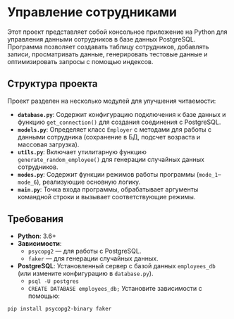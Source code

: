 # Управление сотрудниками

Этот проект представляет собой консольное приложение на Python для управления данными сотрудников в базе данных PostgreSQL. Программа позволяет создавать таблицу сотрудников, добавлять записи, просматривать данные, генерировать тестовые данные и оптимизировать запросы с помощью индексов.

## Структура проекта

Проект разделен на несколько модулей для улучшения читаемости:

- **`database.py`**: Содержит конфигурацию подключения к базе данных и функцию `get_connection()` для создания соединения с PostgreSQL.
- **`models.py`**: Определяет класс `Employer` с методами для работы с данными сотрудника (сохранение в БД, подсчет возраста и массовая загрузка).
- **`utils.py`**: Включает утилитарную функцию `generate_random_employee()` для генерации случайных данных сотрудников.
- **`modes.py`**: Содержит функции режимов работы программы (`mode_1`–`mode_6`), реализующие основную логику.
- **`main.py`**: Точка входа программы, обрабатывает аргументы командной строки и вызывает соответствующие режимы.

## Требования

- **Python**: 3.6+
- **Зависимости**:
  - `psycopg2` — для работы с PostgreSQL.
  - `faker` — для генерации случайных данных.
- **PostgreSQL**: Установленный сервер с базой данных `employees_db` (или измените конфигурацию в `database.py`).
  - `psql -U postgres`
  - `CREATE DATABASE employees_db;`
Установите зависимости с помощью:
```bash
pip install psycopg2-binary faker